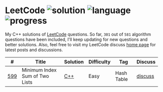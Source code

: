# LeetCode ![solution](https://img.shields.io/badge/solution-accepted-green.svg) ![language](https://img.shields.io/badge/language-C%2B%2B-orange.svg) ![progress](https://img.shields.io/badge/progress-301%20%2F%20581-blue.svg)
My C++ solutions of [LeetCode](https://leetcode.com/problemset/algorithms/) questions. So far, `301` out of `581` algorithm questions have been included, I'll keep updating for new questions and better solutions. Also, feel free to visit my LeetCode discuss [home page](https://discuss.leetcode.com/user/zefengsong) for latest posts and discussions.

|  #  |      Title      |     Solution    |    Difficulty   | Tag  |        Discuss            |
|-----|---------------- | --------------- | --------------- | -----|-------------------------- |
| [599](https://leetcode.com/problems/minimum-index-sum-of-two-lists/description/)   |      Minimum Index Sum of Two Lists          | [C++](https://github.com/fengvyi/LeetCode/blob/master/C%2B%2B/599.%20Minimum%20Index%20Sum%20of%20Two%20Lists.cpp)               |  Easy              |  Hash Table   |    [discuss](https://discuss.leetcode.com/topic/92782/c-9-lines-hash-table-easy-to-understand)                      |
